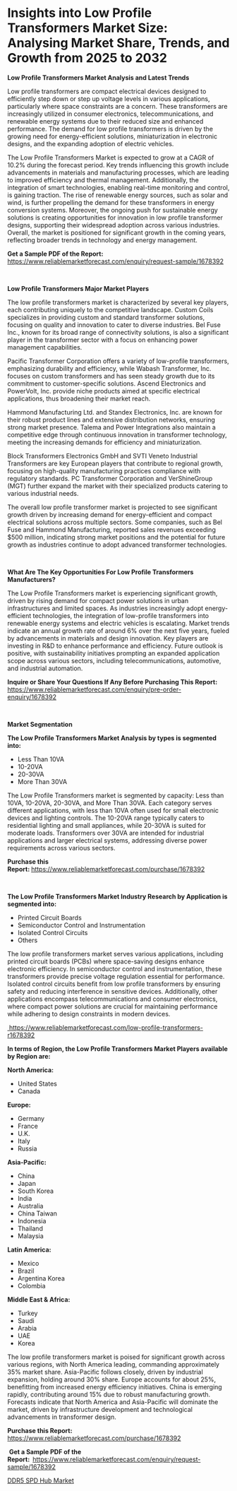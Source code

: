 <p><h1>Insights into Low Profile Transformers Market Size: Analysing Market Share, Trends, and Growth from 2025 to 2032</h1></p><p><strong>Low Profile Transformers Market Analysis and Latest Trends</strong></p>
<p><p>Low profile transformers are compact electrical devices designed to efficiently step down or step up voltage levels in various applications, particularly where space constraints are a concern. These transformers are increasingly utilized in consumer electronics, telecommunications, and renewable energy systems due to their reduced size and enhanced performance. The demand for low profile transformers is driven by the growing need for energy-efficient solutions, miniaturization in electronic designs, and the expanding adoption of electric vehicles.</p><p>The Low Profile Transformers Market is expected to grow at a CAGR of 10.2% during the forecast period. Key trends influencing this growth include advancements in materials and manufacturing processes, which are leading to improved efficiency and thermal management. Additionally, the integration of smart technologies, enabling real-time monitoring and control, is gaining traction. The rise of renewable energy sources, such as solar and wind, is further propelling the demand for these transformers in energy conversion systems. Moreover, the ongoing push for sustainable energy solutions is creating opportunities for innovation in low profile transformer designs, supporting their widespread adoption across various industries. Overall, the market is positioned for significant growth in the coming years, reflecting broader trends in technology and energy management.</p></p>
<p><strong>Get a Sample PDF of the Report:&nbsp;</strong> <a href="https://www.reliablemarketforecast.com/enquiry/request-sample/1678392?utm_campaign=3327&utm_medium=2&utm_source=Github&utm_content=ia&utm_term=06042025&utm_id=low-profile-transformers">https://www.reliablemarketforecast.com/enquiry/request-sample/1678392</a></p>
<p>&nbsp;</p>
<p><strong>Low Profile Transformers Major Market Players</strong></p>
<p><p>The low profile transformers market is characterized by several key players, each contributing uniquely to the competitive landscape. Custom Coils specializes in providing custom and standard transformer solutions, focusing on quality and innovation to cater to diverse industries. Bel Fuse Inc., known for its broad range of connectivity solutions, is also a significant player in the transformer sector with a focus on enhancing power management capabilities.</p><p>Pacific Transformer Corporation offers a variety of low-profile transformers, emphasizing durability and efficiency, while Wabash Transformer, Inc. focuses on custom transformers and has seen steady growth due to its commitment to customer-specific solutions. Ascend Electronics and PowerVolt, Inc. provide niche products aimed at specific electrical applications, thus broadening their market reach.</p><p>Hammond Manufacturing Ltd. and Standex Electronics, Inc. are known for their robust product lines and extensive distribution networks, ensuring strong market presence. Talema and Power Integrations also maintain a competitive edge through continuous innovation in transformer technology, meeting the increasing demands for efficiency and miniaturization.</p><p>Block Transformers Electronics GmbH and SVTI Veneto Industrial Transformers are key European players that contribute to regional growth, focusing on high-quality manufacturing practices compliance with regulatory standards. PC Transformer Corporation and VerShineGroup (MGT) further expand the market with their specialized products catering to various industrial needs.</p><p>The overall low profile transformer market is projected to see significant growth driven by increasing demand for energy-efficient and compact electrical solutions across multiple sectors. Some companies, such as Bel Fuse and Hammond Manufacturing, reported sales revenues exceeding $500 million, indicating strong market positions and the potential for future growth as industries continue to adopt advanced transformer technologies.</p></p>
<p>&nbsp;</p>
<p><strong>What Are The Key Opportunities For Low Profile Transformers Manufacturers?</strong></p>
<p><p>The Low Profile Transformers market is experiencing significant growth, driven by rising demand for compact power solutions in urban infrastructures and limited spaces. As industries increasingly adopt energy-efficient technologies, the integration of low-profile transformers into renewable energy systems and electric vehicles is escalating. Market trends indicate an annual growth rate of around 6% over the next five years, fueled by advancements in materials and design innovation. Key players are investing in R&D to enhance performance and efficiency. Future outlook is positive, with sustainability initiatives prompting an expanded application scope across various sectors, including telecommunications, automotive, and industrial automation.</p></p>
<p><strong>Inquire or Share Your Questions If Any Before Purchasing This Report:</strong> <a href="https://www.reliablemarketforecast.com/enquiry/pre-order-enquiry/1678392?utm_campaign=3327&utm_medium=2&utm_source=Github&utm_content=ia&utm_term=06042025&utm_id=low-profile-transformers">https://www.reliablemarketforecast.com/enquiry/pre-order-enquiry/1678392</a></p>
<p>&nbsp;</p>
<p><strong>Market Segmentation</strong></p>
<p><strong>The Low Profile Transformers Market Analysis by types is segmented into:</strong></p>
<p><ul><li>Less Than 10VA</li><li>10-20VA</li><li>20-30VA</li><li>More Than 30VA</li></ul></p>
<p><p>The Low Profile Transformers market is segmented by capacity: Less than 10VA, 10-20VA, 20-30VA, and More Than 30VA. Each category serves different applications, with less than 10VA often used for small electronic devices and lighting controls. The 10-20VA range typically caters to residential lighting and small appliances, while 20-30VA is suited for moderate loads. Transformers over 30VA are intended for industrial applications and larger electrical systems, addressing diverse power requirements across various sectors.</p></p>
<p><strong>Purchase this Report:&nbsp;</strong><a href="https://www.reliablemarketforecast.com/purchase/1678392?utm_campaign=3327&utm_medium=2&utm_source=Github&utm_content=ia&utm_term=06042025&utm_id=low-profile-transformers">https://www.reliablemarketforecast.com/purchase/1678392</a></p>
<p>&nbsp;</p>
<p><strong>The Low Profile Transformers Market Industry Research by Application is segmented into:</strong></p>
<p><ul><li>Printed Circuit Boards</li><li>Semiconductor Control and Instrumentation</li><li>Isolated Control Circuits</li><li>Others</li></ul></p>
<p><p>The low profile transformers market serves various applications, including printed circuit boards (PCBs) where space-saving designs enhance electronic efficiency. In semiconductor control and instrumentation, these transformers provide precise voltage regulation essential for performance. Isolated control circuits benefit from low profile transformers by ensuring safety and reducing interference in sensitive devices. Additionally, other applications encompass telecommunications and consumer electronics, where compact power solutions are crucial for maintaining performance while adhering to design constraints in modern devices.</p></p>
<p><a href="https://www.reliablemarketforecast.com/low-profile-transformers-r1678392?utm_campaign=3327&utm_medium=2&utm_source=Github&utm_content=ia&utm_term=06042025&utm_id=low-profile-transformers">&nbsp;https://www.reliablemarketforecast.com/low-profile-transformers-r1678392</a></p>
<p><strong>In terms of Region, the Low Profile Transformers Market Players available by Region are:</strong></p>
<p>
    <p> <strong> North America: </strong>
        <ul>
            <li>United States</li>
            <li>Canada</li>
        </ul>
        </p> 
    <p> <strong> Europe: </strong>
        <ul>
            <li>Germany</li>
            <li>France</li>
            <li>U.K.</li>
            <li>Italy</li>
            <li>Russia</li>
        </ul>
        </p> 
    <p> <strong> Asia-Pacific: </strong>
        <ul>
            <li>China</li>
            <li>Japan</li>
            <li>South Korea</li>
            <li>India</li>
            <li>Australia</li>
            <li>China Taiwan</li>
            <li>Indonesia</li>
            <li>Thailand</li>
            <li>Malaysia</li>
        </ul>
        </p> 
    <p> <strong> Latin America: </strong>
        <ul>
            <li>Mexico</li>
            <li>Brazil</li>
            <li>Argentina Korea</li>
            <li>Colombia</li>
        </ul>
        </p> 
    <p> <strong> Middle East & Africa: </strong>
        <ul>
            <li>Turkey</li>
            <li>Saudi</li>
            <li>Arabia</li>
            <li>UAE</li>
            <li>Korea</li>
        </ul>
    </p>
    </p>
<p><p>The low profile transformers market is poised for significant growth across various regions, with North America leading, commanding approximately 35% market share. Asia-Pacific follows closely, driven by industrial expansion, holding around 30% share. Europe accounts for about 25%, benefitting from increased energy efficiency initiatives. China is emerging rapidly, contributing around 15% due to robust manufacturing growth. Forecasts indicate that North America and Asia-Pacific will dominate the market, driven by infrastructure development and technological advancements in transformer design.</p></p>
<p><strong>Purchase this Report: </strong><a href="https://www.reliablemarketforecast.com/purchase/1678392?utm_campaign=3327&utm_medium=2&utm_source=Github&utm_content=ia&utm_term=06042025&utm_id=low-profile-transformers">https://www.reliablemarketforecast.com/purchase/1678392</a></p>
<p>&nbsp;<strong>Get a Sample PDF of the Report:&nbsp;&nbsp;</strong><a href="https://www.reliablemarketforecast.com/enquiry/request-sample/1678392?utm_campaign=3327&utm_medium=2&utm_source=Github&utm_content=ia&utm_term=06042025&utm_id=low-profile-transformers">https://www.reliablemarketforecast.com/enquiry/request-sample/1678392</a></p>
<p><strong></strong></p>
<p><p><a href="https://github.com/tafuaraasswn/Market-Research-Report-List-1/blob/main/ddr5-spd-hub-market.md?utm_campaign=3327&utm_medium=2&utm_source=Github&utm_content=ia&utm_term=06042025&utm_id=low-profile-transformers">DDR5 SPD Hub Market</a></p></p>